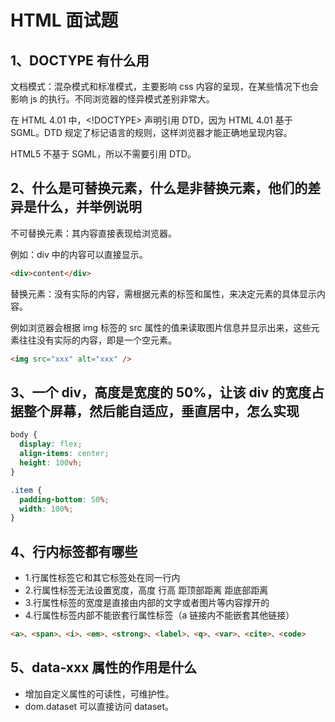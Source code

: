 # HTML 面试题

## 1、DOCTYPE 有什么用

文档模式：混杂模式和标准模式，主要影响 css 内容的呈现，在某些情况下也会影响 js 的执行。不同浏览器的怪异模式差别非常大。

在 HTML 4.01 中，<!DOCTYPE> 声明引用 DTD，因为 HTML 4.01 基于 SGML。DTD 规定了标记语言的规则，这样浏览器才能正确地呈现内容。

HTML5 不基于 SGML，所以不需要引用 DTD。

## 2、什么是可替换元素，什么是非替换元素，他们的差异是什么，并举例说明

不可替换元素：其内容直接表现给浏览器。

例如：div 中的内容可以直接显示。

```html
<div>content</div>
```

替换元素：没有实际的内容，需根据元素的标签和属性，来决定元素的具体显示内容。

例如浏览器会根据 img 标签的 src 属性的值来读取图片信息并显示出来，这些元素往往没有实际的内容，即是一个空元素。

```html
<img src="xxx" alt="xxx" />
```

## 3、一个 div，高度是宽度的 50%，让该 div 的宽度占据整个屏幕，然后能自适应，垂直居中，怎么实现

```css
body {
  display: flex;
  align-items: center;
  height: 100vh;
}

.item {
  padding-bottom: 50%;
  width: 100%;
}
```

## 4、行内标签都有哪些

- 1.行属性标签它和其它标签处在同一行内
- 2.行属性标签无法设置宽度，高度 行高 距顶部距离 距底部距离
- 3.行属性标签的宽度是直接由内部的文字或者图片等内容撑开的
- 4.行属性标签内部不能嵌套行属性标签（a 链接内不能嵌套其他链接）

```html
<a>、<span>、<i>、<em>、<strong>、<label>、<q>、<var>、<cite>、<code>
```

## 5、data-xxx 属性的作用是什么

- 增加自定义属性的可读性，可维护性。
- dom.dataset 可以直接访问 dataset。
